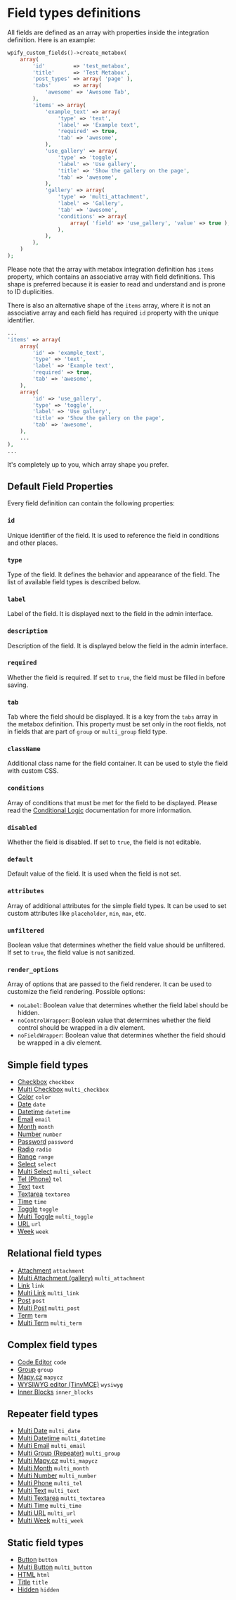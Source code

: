# Field types definitions

All fields are defined as an array with properties inside the integration definition. Here is an example:

```php
wpify_custom_fields()->create_metabox(
    array(
        'id'         => 'test_metabox',
        'title'      => 'Test Metabox',
        'post_types' => array( 'page' ),
        'tabs'       => array(
            'awesome' => 'Awesome Tab',
        ),
        'items' => array(
            'example_text' => array(
                'type' => 'text',
                'label' => 'Example text',
                'required' => true,
                'tab' => 'awesome',
            ),
            'use_gallery' => array(
                'type' => 'toggle',
                'label' => 'Use gallery',
                'title' => 'Show the gallery on the page',
                'tab' => 'awesome',
            ),
            'gallery' => array(
                'type' => 'multi_attachment',
                'label' => 'Gallery',
                'tab' => 'awesome',
                'conditions' => array(
                    array( 'field' => 'use_gallery', 'value' => true ),
                ),
            ),
        ),
    )
);
```

Please note that the array with metabox integration definition has `items` property, which contains an associative array with field definitions. This shape is preferred because it is easier to read and understand and is prone to ID duplicities.

There is also an alternative shape of the `items` array, where it is not an associative array and each field has required `id` property with the unique identifier.

```php
...
'items' => array(
    array(
        'id' => 'example_text',
        'type' => 'text',
        'label' => 'Example text',
        'required' => true,
        'tab' => 'awesome',
    ),
    array(
        'id' => 'use_gallery',
        'type' => 'toggle',
        'label' => 'Use gallery',
        'title' => 'Show the gallery on the page',
        'tab' => 'awesome',
    ),
    ...
),
...
```

It's completely up to you, which array shape you prefer.

## Default Field Properties

Every field definition can contain the following properties:

### `id`

Unique identifier of the field. It is used to reference the field in conditions and other places.

### `type`

Type of the field. It defines the behavior and appearance of the field. The list of available field types is described below.

### `label`

Label of the field. It is displayed next to the field in the admin interface.

### `description`

Description of the field. It is displayed below the field in the admin interface.

### `required`

Whether the field is required. If set to `true`, the field must be filled in before saving.

### `tab`

Tab where the field should be displayed. It is a key from the `tabs` array in the metabox definition. This property must be set only in the root fields, not in fields that are part of `group` or `multi_group` field type.

### `className`

Additional class name for the field container. It can be used to style the field with custom CSS.

### `conditions`

Array of conditions that must be met for the field to be displayed. Please read the [Conditional Logic](features/conditions.md) documentation for more information.

### `disabled`

Whether the field is disabled. If set to `true`, the field is not editable.

### `default`

Default value of the field. It is used when the field is not set.

### `attributes`

Array of additional attributes for the simple field types. It can be used to set custom attributes like `placeholder`, `min`, `max`, etc.

### `unfiltered`

Boolean value that determines whether the field value should be unfiltered. If set to `true`, the field value is not sanitized.

### `render_options`

Array of options that are passed to the field renderer. It can be used to customize the field rendering. Possible options:

* `noLabel`: Boolean value that determines whether the field label should be hidden.
* `noControlWrapper`: Boolean value that determines whether the field control should be wrapped in a div element.
* `noFieldWrapper`: Boolean value that determines whether the field should be wrapped in a div element.

## Simple field types

* [Checkbox](field-types/checkbox.md) `checkbox`
* [Multi Checkbox](field-types/multi_checkbox.md) `multi_checkbox`
* [Color](field-types/color.md) `color`
* [Date](field-types/date.md) `date`
* [Datetime](field-types/datetime.md) `datetime`
* [Email](field-types/email.md) `email`
* [Month](field-types/month.md) `month`
* [Number](field-types/number.md) `number`
* [Password](field-types/password.md) `password`
* [Radio](field-types/radio.md) `radio`
* [Range](field-types/range.md) `range`
* [Select](field-types/select.md) `select`
* [Multi Select](field-types/multi_select.md) `multi_select`
* [Tel (Phone)](field-types/tel.md) `tel`
* [Text](field-types/text.md) `text`
* [Textarea](field-types/textarea.md) `textarea`
* [Time](field-types/time.md) `time`
* [Toggle](field-types/toggle.md) `toggle`
* [Multi Toggle](field-types/multi_toggle.md) `multi_toggle`
* [URL](field-types/url.md) `url`
* [Week](field-types/week.md) `week`

## Relational field types

* [Attachment](field-types/attachment.md) `attachment`
* [Multi Attachment (gallery)](field-types/multi_attachment.md) `multi_attachment`
* [Link](field-types/link.md) `link`
* [Multi Link](field-types/multi_link.md) `multi_link`
* [Post](field-types/post.md) `post`
* [Multi Post](field-types/multi_post.md) `multi_post`
* [Term](field-types/term.md) `term`
* [Multi Term](field-types/multi_term.md) `multi_term`

## Complex field types

* [Code Editor](field-types/code.md) `code`
* [Group](field-types/group.md) `group`
* [Mapy.cz](field-types/mapycz.md) `mapycz`
* [WYSIWYG editor (TinyMCE)](field-types/wysiwyg.md) `wysiwyg`
* [Inner Blocks](field-types/inner_blocks.md) `inner_blocks`

## Repeater field types

* [Multi Date](field-types/multi_date.md) `multi_date`
* [Multi Datetime](field-types/multi_datetime.md) `multi_datetime`
* [Multi Email](field-types/multi_email.md) `multi_email`
* [Multi Group (Repeater)](field-types/multi_group.md) `multi_group`
* [Multi Mapy.cz](field-types/multi_mapycz.md) `multi_mapycz`
* [Multi Month](field-types/multi_month.md) `multi_month`
* [Multi Number](field-types/multi_number.md) `multi_number`
* [Multi Phone](field-types/multi_tel.md) `multi_tel`
* [Multi Text](field-types/multi_text.md) `multi_text`
* [Multi Textarea](field-types/multi_textarea.md) `multi_textarea`
* [Multi Time](field-types/multi_time.md) `multi_time`
* [Multi URL](field-types/multi_url.md) `multi_url`
* [Multi Week](field-types/multi_week.md) `multi_week`

## Static field types

* [Button](field-types/button.md) `button`
* [Multi Button](field-types/multi_button.md) `multi_button`
* [HTML](field-types/html.md) `html`
* [Title](field-types/title.md) `title`
* [Hidden](field-types/hidden.md) `hidden`